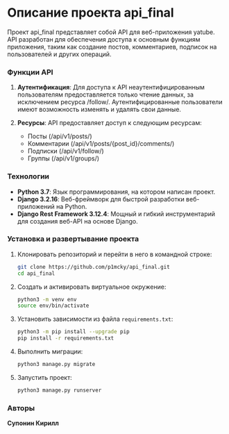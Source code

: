 # Описание проекта api_final

Проект api_final представляет собой API для веб-приложения yatube. API разработан для обеспечения доступа к основным функциям приложения, таким как создание постов, комментариев, подписок на пользователей и других операций.

### Функции API

1. **Аутентификация**: Для доступа к API неаутентифицированным пользователям предоставляется только чтение данных, за исключением ресурса /follow/. Аутентифицированные пользователи имеют возможность изменять и удалять свои данные.
   
2. **Ресурсы**: API предоставляет доступ к следующим ресурсам:
   - Посты (/api/v1/posts/)
   - Комментарии (/api/v1/posts/{post_id}/comments/)
   - Подписки (/api/v1/follow/)
   - Группы (/api/v1/groups/)

### Технологии

- **Python 3.7**: Язык программирования, на котором написан проект.
- **Django 3.2.16**: Веб-фреймворк для быстрой разработки веб-приложений на Python.
- **Django Rest Framework 3.12.4**: Мощный и гибкий инструментарий для создания веб-API на основе Django.

### Установка и развертывание проекта

1. Клонировать репозиторий и перейти в него в командной строке:

    ```sh
    git clone https://github.com/p1mcky/api_final.git
    cd api_final
    ```

2. Создать и активировать виртуальное окружение:

    ```sh
    python3 -m venv env
    source env/bin/activate
    ```

3. Установить зависимости из файла `requirements.txt`:

    ```sh
    python3 -m pip install --upgrade pip
    pip install -r requirements.txt
    ```

4. Выполнить миграции:

    ```sh
    python3 manage.py migrate
    ```

5. Запустить проект:

    ```sh
    python3 manage.py runserver
    ```
### Авторы

**Супонин Кирилл**
